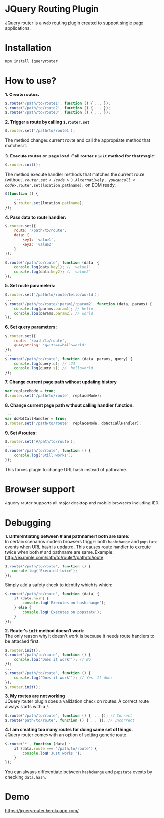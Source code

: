 # JQuery Routing Plugin
JQuery router is a web routing plugin created to support single page applications.

# Installation

```js
npm install jqueryrouter
```


# How to use?
<b>1. Create routes:</b><br/>
```js
$.route('/path/to/route1', function () { ... });
$.route('/path/to/route2', function () { ... });
$.route('/path/to/route3', function () { ... });
```
<b>2. Trigger a route by calling <code>$.router.set</code></b><br/>
```js
$.router.set('/path/to/route1');
```
The method changes current route and call the appropriate method that matches it.<br/><br/>
<b>3. Execute routes on page load. Call router's <code>init</code> method for that magic:</b><br/>
```js
$.router.init();
```
The method execute handler methods that matches the current route (without <code>$.router.set</code>). Alternatively, you can call <code>$.router.set(location.pathname);</code> on DOM ready.
```js
$(function () {
    ...
    $.router.set(location.pathname);
});
```
<b>4. Pass data to route handler:</b><br/>
```js
$.router.set({
    route: '/path/to/route',
    data: {
        key1: 'value1',
        key2: 'value2'
    }
});
...
$.route('/path/to/route', function (data) {
    console.log(data.key1); // 'value1'
    console.log(data.key2); // 'value2'
});
```
<b>5. Set route parameters:</b><br/>
```js
$.router.set('/path/to/route/hello/world');
...
$.route('/path/to/route/:param1/:param2', function (data, params) {
    console.log(params.param1); // hello
    console.log(params.param2); // world
});
```
<b>6. Set query parameters:</b><br/>
```js
$.router.set({
    route: '/path/to/route',
    queryString: 'q=123&s=helloworld'
});
...
$.route('/path/to/route', function (data, params, query) {
    console.log(query.q); // 123
    console.log(query.s); // 'helloworld'
});
```
<b>7. Change current page path without updating history:</b><br/>
```js
var replaceMode = true;
$.router.set('/path/to/route', replaceMode);
```
<b>8. Change current page path without calling handler function:</b><br/>
```js
...
var doNotCallHandler = true;
$.router.set('/path/to/route', replaceMode, doNotCallHandler);
```
<b>9. Set \# routes:</b><br/>
```js
$.router.set('#/path/to/route');
...
$.route('/path/to/route', function () {
    console.log('Still works');
});
```
This forces plugin to change URL hash instead of pathname.<br/>

# Browser support
Jquery router supports all major desktop and mobile browsers including IE9.

# Debugging
<b>1. Differentiating between \# and pathname if both are same:</b><br/>
In certain scenarios modern browsers trigger both <code>hashchange</code> and <code>popstate</code> events when URL hash is updated. This causes route handler to execute twice when both \# and pathname are same.
Example: http://example.com/path/to/route#/path/to/route
```js
$.route('/path/to/route', function () {
   console.log('Executed twice');
});
```
Simply add a safety check to identify which is which:
```js
$.route('/path/to/route', function (data) {
    if (data.hash) {
        console.log('Executes on hashchange');
    } else {
        console.log('Executes on popstate');
    }
});
```
<b>2. Router's <code>init</code> method doesn't work:</b><br/>
The only reason why it doesn't work is because it needs route handlers to be attached first.
```js
$.router.init();
$.route('/path/to/route', function () {
    console.log('Does it work?'); // No
});
...
$.route('/path/to/route', function () {
    console.log('Does it work?'); // Yes! It does
});
$.router.init();
```
<b>3. My routes are not working</b><br/>
JQuery router plugin does a validation check on routes. A correct route always starts with a <code>/</code>.
```js
$.route('/path/to/route', function () { ... }); // Correct
$.route('path/to/route', function () { ... }); // Incorrect
```
<b>4. I am creating too many routes for doing same set of things.</b><br/>
JQuery router comes with an option of setting generic route.
```js
$.route('*', function (data) {
    if (data.route === '/path/to/route') {
        console.log('Just works!');
    }
});
```
You can always differentiate between <code>hashchange</code> and <code>popstate</code> events by checking <code>data.hash</code>.
# Demo
https://jqueryrouter.herokuapp.com/
